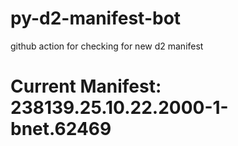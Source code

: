 # py-d2-manifest-bot
github action for checking for new d2 manifest

# Current Manifest: 238139.25.10.22.2000-1-bnet.62469
